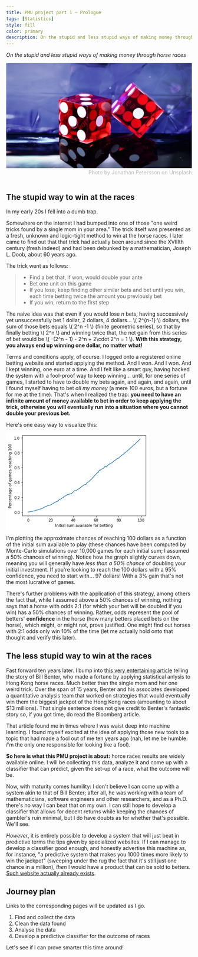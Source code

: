 ```yaml
---
title: PMU project part 1 — Prologue
tags: [Statistics]
style: fill
color: primary
description: On the stupid and less stupid ways of making money through horse races.
---
```


<script type="text/javascript"
        src="https://cdnjs.cloudflare.com/ajax/libs/mathjax/2.7.0/MathJax.js?config=TeX-AMS_CHTML"></script>

*On the stupid and less stupid ways of making money through horse races*

<img src="../images/dice.jpg">
<div style="color: #BABABA; text-align:right">Photo by Jonathan Petersson on Unsplash</div>
<br>

## The stupid way to win at the races

In my early 20s I fell into a dumb trap.

Somewhere on the internet I had bumped into one of those "one weird tricks found by a single mom in your area." The trick itself
was presented as a fresh, unknown and logic-tight method to win at the horse races. I later came to find out that that trick had actually been around since the XVIIIth century (fresh indeed) and had been debunked by a mathematician, Joseph L. Doob, about 60 years ago.

The trick went as follows:

> - Find a bet that, if won, would double your ante
> - Bet one unit on this game
> - If you lose, keep finding other similar bets and bet until you win, each time betting twice the amount you previously bet
> - If you win, return to the first step

The naive idea was that even if you would lose *n* bets, having successively yet unsuccessfully bet 1 dollar, 2 dollars, 4 dollars... \\( 2^{n-1} \\) dollars, the sum of those bets equals \\( 2^n -1 \\) (finite geometric series), so that by finally betting \\( 2^n \\) and winning twice that, the net gain from this series of bet would be \\( -(2^n - 1) - 2^n + 2\cdot 2^n = 1 \\). **With this strategy, you always end up winning one dollar, no matter what!**

Terms and conditions apply, of course. I logged onto a registered online betting website and started applying the method. And I won. And I won. And I kept winning, one euro at a time. And I felt like a smart guy, having hacked the system with a fool-proof way to keep winning... until, for one series of games, I started to have to double my bets again, and again, and again, until I found myself having to bet *all my money* (a mere 100 euros, but a fortune for me at the time). That's when I realized the trap: **you need to have an infinite amount of money available to bet in order to keep applying the trick, otherwise you will eventually run into a situation where you cannot double your previous bet.**

Here's one easy way to visualize this:

<img src="../images/pmu-1-img1.png" align="center">

I'm plotting the approximate chances of reaching 100 dollars as a function of the initial sum available to play (these chances have been computed by Monte-Carlo simulations over 10,000 games for each initial sum; I assumed a 50% chances of winning). Notice how the graph slightly curves down, meaning you will generally have *less than a 50% chance* of doubling your initial investment. If you're looking to reach the 100 dollars with a 95% confidence, you need to start with... 97 dollars! With a 3% gain that's not the most lucrative of games.

There's further problems with the application of this strategy, among others the fact that, while I assumed above a 50% chances of winning, nothing says that a horse with odds 2:1 (for which your bet will be doubled if you win) has a 50% chances of winning. Rather, odds represent the pool of betters' **confidence** in the horse (how many betters placed bets on the horse), which might, or might not, prove justified. One might find out horses with 2:1 odds only win 10% of the time (let me actually hold onto that thought and verify this later).

## The less stupid way to win at the races

Fast forward ten years later. I bump into <a href="https://www.bloomberg.com/news/features/2018-05-03/the-gambler-who-cracked-the-horse-racing-code">this very entertaining article</a> telling the story of Bill Benter, who made a fortune by applying statistical anlysis to Hong Kong horse races. Much better than the single mom and her one weird trick. Over the span of 15 years, Benter and his associates developed a quantitative analysis team that worked on strategies that would eventually win them the biggest jackpot of the Hong Kong races (amounting to about $13 millions). That single sentence does not give credit to Benter's fantastic story so, if you got time, do read the Bloomberg article.

That article found me in times where I was waist deep into machine learning. I found myself excited at the idea of applying those new tools to a topic that had made a fool out of me ten years ago (nah, let me be humble: *I*'m the only one responsible for looking like a fool).

**So here is what this PMU project is about:** horce races results are widely available online. I will be collecting this data, analyze it and come up with a classifier that can predict, given the set-up of a race, what the outcome will be.

Now, with maturity comes humility: I don't believe I can come up with a system akin to that of Bill Benter; after all, he was working with a team of mathematicians, software engineers and other researchers, and as a Ph.D. there's no way I can beat that on my own. I can still hope to develop a classifier that allows for decent returns while keeping the chances of gambler's ruin minimal, but I do have doubts as for whether that's possible. We'll see.

*However*, it is entirely possible to develop a system that will just beat in predictive terms the tips given by specialized websites. If I can manage to develop a classifier good enough, and honestly advertise this machine as, for instance, "a predictive system that makes you 1000 times more likely to win the jackpot" (sweeping under the rug the fact that it's still just one chance in a million), *then* I would have a product that can be sold to betters. <a href="https://www.boturfers.fr/">Such website actually already exists</a>.

## Journey plan

Links to the corresponding pages will be updated as I go.

1. Find and collect the data
2. Clean the data found
3. Analyse the data
4. Develop a predictive classifier for the outcome of races

Let's see if I can prove smarter this time around!
